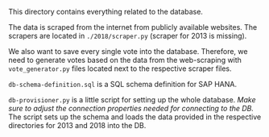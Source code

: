 This directory contains everything related to the database.

The data is scraped from the internet from publicly available websites. The scrapers are located in `./2018/scraper.py` (scraper for 2013 is missing).

We also want to save every single vote into the database. Therefore, we need to generate votes based on the data from the web-scraping with `vote_generator.py` files located next to the respective scraper files.

`db-schema-definition.sql` is a SQL schema definition for SAP HANA.

`db-provisioner.py` is a little script for setting up the whole database. _Make sure to adjust the connection properties needed for connecting to the DB._ The script sets up the schema and loads the data provided in the respective directories for 2013 and 2018 into the DB.
